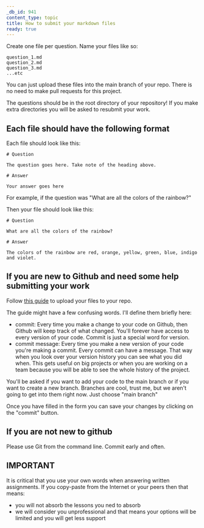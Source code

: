 ```yaml
---
_db_id: 941
content_type: topic
title: How to submit your markdown files
ready: true
---
```



Create one file per question. Name your files like so:

```
question_1.md
question_2.md
question_3.md
...etc
```

You can just upload these files into the main branch of your repo. There is no need to make pull requests for this project.

The questions should be in the root directory of your repository! If you make extra directories you will be asked to resubmit your work. 

## Each file should have the following format

Each file should look like this:

```
# Question

The question goes here. Take note of the heading above.

# Answer

Your answer goes here
```

For example, if the question was "What are all the colors of the rainbow?"

Then your file should look like this:

```
# Question

What are all the colors of the rainbow?

# Answer 

The colors of the rainbow are red, orange, yellow, green, blue, indigo and violet.
```

## If you are new to Github and need some help submitting your work

Follow [this  guide](https://docs.github.com/en/repositories/working-with-files/managing-files/adding-a-file-to-a-repository) to upload your files to your repo.

The guide might have a few confusing words. I'll define them briefly here:

- commit: Every time you make a change to your code on Github, then Github will keep track of what changed. You'll forever have access to every version of your code. Commit is just a special word for version. 
- commit message: Every time you make a new version of your code you're making a commit. Every commit can have a message. That way when you look over your version history you can see what you did when. This gets useful on big projects or when you are working on a team because you will be able to see the whole history of the project.

You'll be asked if you want to add your code to the main branch or if you want to create a new branch. Branches are cool, trust me, but we aren't going to get into them right now.  Just choose "main branch" 

Once you have filled in the form you can save your changes by clicking on the "commit" button.

## If you are not new to github

Please use Git from the command line. Commit early and often.

## IMPORTANT

It is critical that you use your own words when answering written assignments. If you copy-paste from the Internet or your peers then that means:

- you will not absorb the lessons you ned to absorb
- we will consider you unprofessional and that means your options will be limited and you will get less support